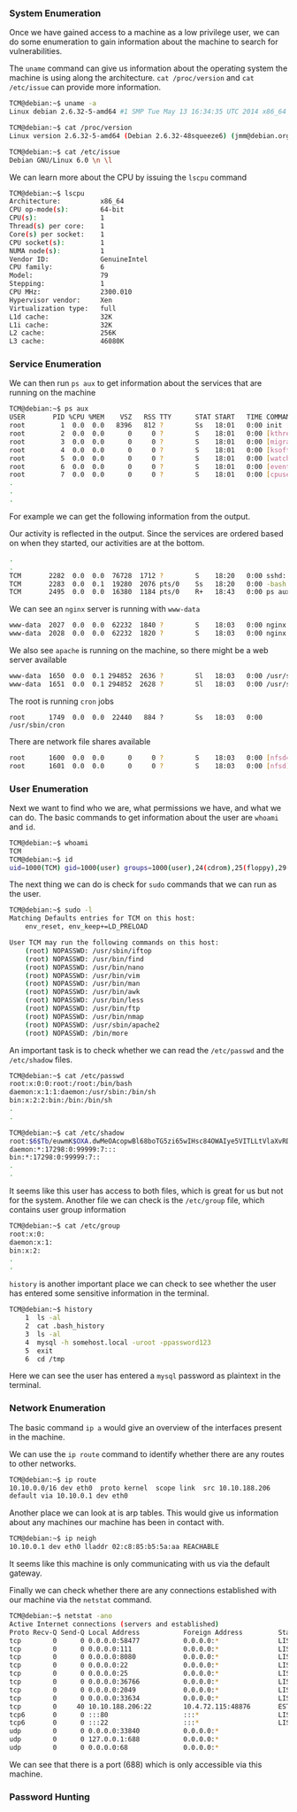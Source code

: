 
### System Enumeration

Once we have gained access to a machine as a low privilege user, we can do some enumeration to gain information about the machine to search for vulnerabilities.

The `uname` command can give us information about the operating system the machine is using along the architecture. `cat /proc/version` and `cat /etc/issue` can provide more information.

```bash
TCM@debian:~$ uname -a
Linux debian 2.6.32-5-amd64 #1 SMP Tue May 13 16:34:35 UTC 2014 x86_64 GNU/Linux

TCM@debian:~$ cat /proc/version 
Linux version 2.6.32-5-amd64 (Debian 2.6.32-48squeeze6) (jmm@debian.org) (gcc version 4.3.5 (Debian 4.3.5-4) ) #1 SMP Tue May 13 16:34:35 UTC 2014

TCM@debian:~$ cat /etc/issue
Debian GNU/Linux 6.0 \n \l
```

We can learn more about the CPU by issuing the `lscpu` command

```bash
TCM@debian:~$ lscpu 
Architecture:          x86_64
CPU op-mode(s):        64-bit
CPU(s):                1
Thread(s) per core:    1
Core(s) per socket:    1
CPU socket(s):         1
NUMA node(s):          1
Vendor ID:             GenuineIntel
CPU family:            6
Model:                 79
Stepping:              1
CPU MHz:               2300.010
Hypervisor vendor:     Xen
Virtualization type:   full
L1d cache:             32K
L1i cache:             32K
L2 cache:              256K
L3 cache:              46080K
```

### Service Enumeration

We can then run `ps aux` to get information about the services that are running on the machine

```bash
TCM@debian:~$ ps aux
USER       PID %CPU %MEM    VSZ   RSS TTY      STAT START   TIME COMMAND
root         1  0.0  0.0   8396   812 ?        Ss   18:01   0:00 init [2]  
root         2  0.0  0.0      0     0 ?        S    18:01   0:00 [kthreadd]
root         3  0.0  0.0      0     0 ?        S    18:01   0:00 [migration/0]
root         4  0.0  0.0      0     0 ?        S    18:01   0:00 [ksoftirqd/0]
root         5  0.0  0.0      0     0 ?        S    18:01   0:00 [watchdog/0]
root         6  0.0  0.0      0     0 ?        S    18:01   0:00 [events/0]
root         7  0.0  0.0      0     0 ?        S    18:01   0:00 [cpuset]
.
.
.
```

For example we can get the following information from the output.

Our activity is reflected in the output. Since the services are ordered based on when they started, our activities are at the bottom.

```bash
.
.
TCM       2282  0.0  0.0  76728  1712 ?        S    18:20   0:00 sshd: TCM@pts/0  
TCM       2283  0.0  0.1  19280  2076 pts/0    Ss   18:20   0:00 -bash
TCM       2495  0.0  0.0  16380  1184 pts/0    R+   18:43   0:00 ps aux
```

We can see an `nginx` server is running with `www-data`

```bash
www-data  2027  0.0  0.0  62232  1840 ?        S    18:03   0:00 nginx: worker process
www-data  2028  0.0  0.0  62232  1820 ?        S    18:03   0:00 nginx: worker process
```

We also see `apache` is running on the machine, so there might be a web server available

```bash
www-data  1650  0.0  0.1 294852  2636 ?        Sl   18:03   0:00 /usr/sbin/apache2 -k start
www-data  1651  0.0  0.1 294852  2628 ?        Sl   18:03   0:00 /usr/sbin/apache2 -k start
```

The root is running `cron` jobs

```
root      1749  0.0  0.0  22440   884 ?        Ss   18:03   0:00 /usr/sbin/cron
```

There are network file shares available

```bash
root      1600  0.0  0.0      0     0 ?        S    18:03   0:00 [nfsd4]
root      1601  0.0  0.0      0     0 ?        S    18:03   0:00 [nfsd]
```

### User Enumeration

Next we want to find who we are, what permissions we have, and what we can do. The basic commands to get information about the user are `whoami` and `id`.

```bash
TCM@debian:~$ whoami 
TCM
TCM@debian:~$ id
uid=1000(TCM) gid=1000(user) groups=1000(user),24(cdrom),25(floppy),29(audio),30(dip),44(video),46(plugdev)
```

The next thing we can do is check for `sudo` commands that we can run as the user.

```bash
TCM@debian:~$ sudo -l
Matching Defaults entries for TCM on this host:
    env_reset, env_keep+=LD_PRELOAD

User TCM may run the following commands on this host:
    (root) NOPASSWD: /usr/sbin/iftop
    (root) NOPASSWD: /usr/bin/find
    (root) NOPASSWD: /usr/bin/nano
    (root) NOPASSWD: /usr/bin/vim
    (root) NOPASSWD: /usr/bin/man
    (root) NOPASSWD: /usr/bin/awk
    (root) NOPASSWD: /usr/bin/less
    (root) NOPASSWD: /usr/bin/ftp
    (root) NOPASSWD: /usr/bin/nmap
    (root) NOPASSWD: /usr/sbin/apache2
    (root) NOPASSWD: /bin/more
```

An important task is to check whether we can read the `/etc/passwd` and the `/etc/shadow` files.

```bash
TCM@debian:~$ cat /etc/passwd
root:x:0:0:root:/root:/bin/bash
daemon:x:1:1:daemon:/usr/sbin:/bin/sh
bin:x:2:2:bin:/bin:/bin/sh
.
.

TCM@debian:~$ cat /etc/shadow
root:$6$Tb/euwmK$OXA.dwMeOAcopwBl68boTG5zi65wIHsc84OWAIye5VITLLtVlaXvRDJXET..it8r.jbrlpfZeMdwD3B0fGxJI0:17298:0:99999:7:::
daemon:*:17298:0:99999:7:::
bin:*:17298:0:99999:7::
.
.
```

It seems like this user has access to both files, which is great for us but not for the system. Another file we can check is the `/etc/group` file, which contains user group information

```bash
TCM@debian:~$ cat /etc/group
root:x:0:
daemon:x:1:
bin:x:2:
.
.
```

`history` is another important place we can check to see whether the user has entered some sensitive information in the terminal.

```bash
TCM@debian:~$ history 
    1  ls -al
    2  cat .bash_history 
    3  ls -al
    4  mysql -h somehost.local -uroot -ppassword123
    5  exit
    6  cd /tmp
```

Here we can see the user has entered a `mysql` password as plaintext in the terminal.

### Network Enumeration

The basic command `ip a` would give an overview of the interfaces present in the machine.

We can use the `ip route` command to identify whether there are any routes to other networks.

```bash
TCM@debian:~$ ip route
10.10.0.0/16 dev eth0  proto kernel  scope link  src 10.10.188.206 
default via 10.10.0.1 dev eth0 
```

Another place we can look at is arp tables. This would give us information about any machines our machine has been in contact with.

```bash
TCM@debian:~$ ip neigh
10.10.0.1 dev eth0 lladdr 02:c8:85:b5:5a:aa REACHABLE
```

It seems like this machine is only communicating with us via the default gateway.

Finally we can check whether there are any connections established with our machine via the `netstat` command.

```bash
TCM@debian:~$ netstat -ano
Active Internet connections (servers and established)
Proto Recv-Q Send-Q Local Address           Foreign Address         State       Timer
tcp        0      0 0.0.0.0:58477           0.0.0.0:*               LISTEN      off (0.00/0/0)
tcp        0      0 0.0.0.0:111             0.0.0.0:*               LISTEN      off (0.00/0/0)
tcp        0      0 0.0.0.0:8080            0.0.0.0:*               LISTEN      off (0.00/0/0)
tcp        0      0 0.0.0.0:22              0.0.0.0:*               LISTEN      off (0.00/0/0)
tcp        0      0 0.0.0.0:25              0.0.0.0:*               LISTEN      off (0.00/0/0)
tcp        0      0 0.0.0.0:36766           0.0.0.0:*               LISTEN      off (0.00/0/0)
tcp        0      0 0.0.0.0:2049            0.0.0.0:*               LISTEN      off (0.00/0/0)
tcp        0      0 0.0.0.0:33634           0.0.0.0:*               LISTEN      off (0.00/0/0)
tcp        0     40 10.10.188.206:22        10.4.72.115:48876       ESTABLISHED on (0.30/0/0)
tcp6       0      0 :::80                   :::*                    LISTEN      off (0.00/0/0)
tcp6       0      0 :::22                   :::*                    LISTEN      off (0.00/0/0)
udp        0      0 0.0.0.0:33840           0.0.0.0:*                           off (0.00/0/0)
udp        0      0 127.0.0.1:688           0.0.0.0:*                           off (0.00/0/0)
udp        0      0 0.0.0.0:68              0.0.0.0:*                           off (0.00/0/0)
```

We can see that there is a port (688) which is only accessible via this machine.

### Password Hunting
